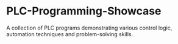 # PLC-Programming-Showcase
A collection of PLC programs demonstrating various control logic, automation techniques and problem-solving skills.
